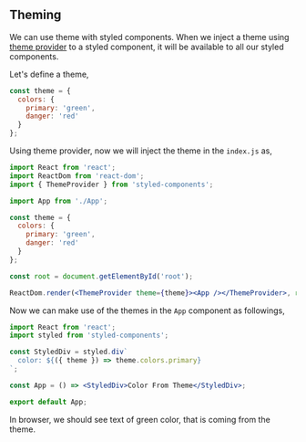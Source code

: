 ## Theming

We can use theme with styled components. When we inject a theme using [theme provider](https://styled-components.com/docs/api#themeprovider) to a styled component, it will be available to all our styled components.

Let's define a theme,

```js
const theme = {
  colors: {
    primary: 'green',
    danger: 'red'
  }
};
```

Using theme provider, now we will inject the theme in the `index.js` as,

```jsx
import React from 'react';
import ReactDom from 'react-dom';
import { ThemeProvider } from 'styled-components';

import App from './App';

const theme = {
  colors: {
    primary: 'green',
    danger: 'red'
  }
};

const root = document.getElementById('root');

ReactDom.render(<ThemeProvider theme={theme}><App /></ThemeProvider>, root);
```

Now we can make use of the themes in the `App` component as followings,

```jsx
import React from 'react';
import styled from 'styled-components';

const StyledDiv = styled.div`
  color: ${({ theme }) => theme.colors.primary}
`;

const App = () => <StyledDiv>Color From Theme</StyledDiv>;

export default App;
```

In browser, we should see text of green color, that is coming from the theme.

